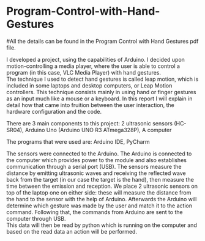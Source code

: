 # Program-Control-with-Hand-Gestures
#All the details can be found in the  Program Control with Hand Gestures pdf file.

I developed a project, using the capabilities of Arduino. I decided upon motion-controlling a media player, where the user is able to control a program (in this case, VLC Media Player) with hand gestures.  
The technique I used to detect hand gestures is called leap motion, which is included in some laptops and desktop computers, or Leap Motion controllers. This technique consists mainly in using hand or finger gestures as an input much like a mouse or a keyboard. 
In this report I will explain in detail how that came into fruition between the user interaction, the hardware configuration and the code.  


There are 3 main components to this project:
2 ultrasonic sensors (HC-SR04),
Arduino Uno (Arduino UNO R3 ATmega328P),
A computer 

The programs that were used are:
 Arduino IDE,
 PyCharm 

The sensors were connected to the Arduino. The Arduino is connected to the computer which provides power to the module and also establishes communication through a serial port (USB). 
The sensors measure the distance by emitting ultrasonic waves and receiving the reflected wave back from the target (in our case the target is the hand), then measure the time between the emission and reception. 
We place 2 ultrasonic sensors on top of the laptop one on either side: these will measure the distance from the hand to the sensor with the help of Arduino. 
Afterwards the Arduino will determine which gesture was made by the user and match it to the action command. Following that, the commands from Arduino are sent to the computer through USB.  
This data will then be read by python which is running on the computer and based on the read data an action will be performed. 


